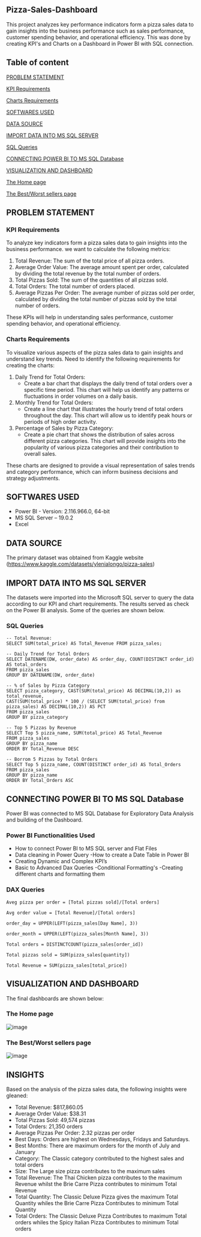 ## Pizza-Sales-Dashboard
This project analyzes key performance indicators form a pizza sales data to gain insights into the business performance such as sales performance, customer spending behavior, and operational efficiency. This was done by creating KPI's and Charts on a Dashboard in Power BI with SQL connection.

## Table of content
[PROBLEM STATEMENT](problem_statement)

[KPI Requirements](kpi_requirements)

[Charts Requirements](charts_requirements)

[SOFTWARES USED](softwares_used)

[DATA SOURCE](data_source)

[IMPORT DATA INTO MS SQL SERVER](import_data_into_ms_sql_server)

[SQL Queries](sql_queries)

[CONNECTING POWER BI TO MS SQL Database](connecting_power_bi_to_ms_sql_database)

[VISUALIZATION AND DASHBOARD](visualization_and_dashboard)

[The Home page](the_home_page)

[The Best/Worst sellers page](thebest/worst_sellers_page)

## PROBLEM STATEMENT
### KPI Requirements
To analyze key indicators form a pizza sales data to gain insights into the business performance. we want to calculate the following metrics:
1.	Total Revenue: The sum of the total price of all pizza orders.
2.	Average Order Value: The average amount spent per order, calculated by dividing the total revenue by the total number of orders.
3.	Total Pizzas Sold: The sum of the quantities of all pizzas sold.
4.	Total Orders: The total number of orders placed.
5.	Average Pizzas Per Order: The average number of pizzas sold per order, calculated by dividing the total number of pizzas sold by the total number of orders.

These KPIs will help in understanding sales performance, customer spending behavior, and operational efficiency.

### Charts Requirements
To visualize various aspects of the pizza sales data to gain insights and understand key trends. Need to identify the following requirements for creating the charts:
1.	Daily Trend for Total Orders:
    -	Create a bar chart that displays the daily trend of total orders over a specific time period. This chart will help us identify any patterns or fluctuations in order volumes on a daily basis.
2.	Monthly Trend for Total Orders:
    -	Create a line chart that illustrates the hourly trend of total orders throughout the day. This chart will allow us to identify peak hours or periods of high order activity.
3.	Percentage of Sales by Pizza Category:
    -	Create a pie chart that shows the distribution of sales across different pizza categories. This chart will provide insights into the popularity of various pizza categories and their contribution to overall sales.

These charts are designed to provide a visual representation of sales trends and category performance, which can inform business decisions and strategy adjustments.

## SOFTWARES USED
  - Power BI - Version: 2.116.966.0, 64-bit
  - MS SQL Server – 19.0.2
  - Excel 

## DATA SOURCE
The primary dataset was obtained from Kaggle website (https://www.kaggle.com/datasets/ylenialongo/pizza-sales) 

## IMPORT DATA INTO MS SQL SERVER
The datasets were imported into the Microsoft SQL server to query the data according to our KPI and chart requirements. The results served as check on the Power BI analysis. Some of the queries are shown below.

### SQL Queries
```
-- Total Revenue:
SELECT SUM(total_price) AS Total_Revenue FROM pizza_sales;

-- Daily Trend for Total Orders
SELECT DATENAME(DW, order_date) AS order_day, COUNT(DISTINCT order_id) AS total_orders 
FROM pizza_sales
GROUP BY DATENAME(DW, order_date)

-- % of Sales by Pizza Category
SELECT pizza_category, CAST(SUM(total_price) AS DECIMAL(10,2)) as total_revenue,
CAST(SUM(total_price) * 100 / (SELECT SUM(total_price) from pizza_sales) AS DECIMAL(10,2)) AS PCT
FROM pizza_sales
GROUP BY pizza_category

-- Top 5 Pizzas by Revenue
SELECT Top 5 pizza_name, SUM(total_price) AS Total_Revenue
FROM pizza_sales
GROUP BY pizza_name
ORDER BY Total_Revenue DESC

-- Borrom 5 Pizzas by Total Orders
SELECT Top 5 pizza_name, COUNT(DISTINCT order_id) AS Total_Orders
FROM pizza_sales
GROUP BY pizza_name
ORDER BY Total_Orders ASC
```

## CONNECTING POWER BI TO MS SQL Database
Power BI was connected to MS SQL Database for Exploratory Data Analysis and building of the Dashboard.

### Power BI Functionalities Used
-	How to connect Power BI to MS SQL server and Flat Files
-	Data cleaning in Power Query
-How to create a Date Table in Power BI
-	Creating Dynamic and Complex KPI’s
-	Basic to Advanced Dax Queries
-Conditional Formatting's
-Creating different charts and formatting them

### DAX Queries

```
Aveg pizza per order = [Total pizzas sold]/[Total orders]

Avg order value = [Total Revenue]/[Total orders]

order_day = UPPER(LEFT(pizza_sales[Day Name], 3))

order_month = UPPER(LEFT(pizza_sales[Month Name], 3))

Total orders = DISTINCTCOUNT(pizza_sales[order_id])

Total pizzas sold = SUM(pizza_sales[quantity])

Total Revenue = SUM(pizza_sales[total_price])
```
	
## VISUALIZATION AND DASHBOARD
The final dashboards are shown below:
### The Home page
![image](https://github.com/Fkuukyee/Pizza-Sales-Dashboard/assets/147086232/34e292fe-b144-47ee-bd2e-489b9e04ecb0)

### The Best/Worst sellers page
![image](https://github.com/Fkuukyee/Pizza-Sales-Dashboard/assets/147086232/c2d43d04-5d95-4091-920c-2d35e215c02d)


## INSIGHTS
Based on the analysis of the pizza sales data, the following insights were gleaned:
-	Total Revenue: $817,860.05
-	Average Order Value: $38.31
-	Total Pizzas Sold: 49,574 pizzas
-	Total Orders: 21,350 orders
-	Average Pizzas Per Order: 2.32 pizzas per order
-	Best Days: Orders are highest on Wednesdays, Fridays and Saturdays.
-	Best Months: There are maximum orders for the month of July and January
-	Category: The Classic category contributed to the highest sales and total orders
-	Size: The Large size pizza contributes to the maximum sales
-	Total Revenue: The Thai Chicken pizza contributes to the maximum Revenue whilst the Brie Carre Pizza contributes to minimum Total Revenue
-	Total Quantity: The Classic Deluxe Pizza gives the maximum Total Quantity whiles the Brie Carre Pizza Contributes to minimum Total Quantity
-	Total Orders: The Classic Deluxe Pizza Contributes to maximum Total orders whiles the Spicy Italian Pizza Contributes to minimum Total orders


